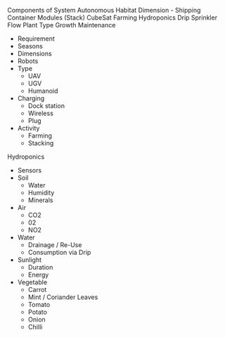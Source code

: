 Components of System
Autonomous Habitat
Dimension - Shipping Container
Modules (Stack)
CubeSat
Farming
Hydroponics
Drip
Sprinkler
Flow
Plant Type
Growth
Maintenance
* Requirement
* Seasons
* Dimensions
* Robots
* Type
    * UAV
    * UGV
    * Humanoid
* Charging
    * Dock station
    * Wireless
    * Plug
* Activity
    * Farming
    * Stacking




Hydroponics
* Sensors
* Soil
    * Water
    * Humidity
    * Minerals
* Air
    * CO2
    * 02
    * NO2
* Water
    * Drainage / Re-Use
    * Consumption via Drip
* Sunlight
    * Duration
    * Energy
* Vegetable
    * Carrot
    * Mint / Coriander Leaves
    * Tomato
    * Potato
    * Onion
    * Chilli
